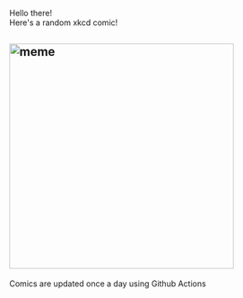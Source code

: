 Hello there! <br>Here's a random xkcd comic!<br>
## <img src="https://imgs.xkcd.com/comics/amazon.png" alt="meme" width="400"/><br>
Comics are updated once a day using Github Actions